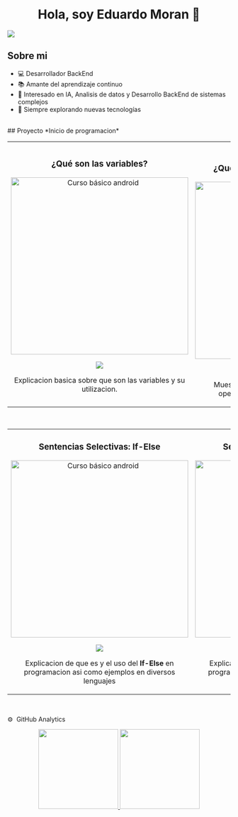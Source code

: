 <div align="center">
<h1 align="center">Hola, soy Eduardo Moran 👋</h1>
</div>
<img src="https://i.imgur.com/B4tj1Yt.png">

## Sobre mi
- 💻 Desarrollador BackEnd
- 📚 Amante del aprendizaje continuo
- 🧠 Interesado en IA, Analisis de datos y Desarrollo BackEnd de sistemas complejos
- 🚀 Siempre explorando nuevas tecnologías
<br>
## Proyecto *Inicio de programacion*
<table>
<tr>
<td width="50%">
<h3 align="center">¿Qué son las variables?</h3>
<div align="center">
<a href="https://github.com/ArisGuimera/Android-Expert" target="_blank"><img src="https://i.imgur.com/Jji0CIE.jpg" width="400" alt="Curso básico android"></a>
<p>
<a href="https://www.tiktok.com/@taradeitor123/video/7352388367574748422" target="_blank">
<img src="https://img.shields.io/badge/-TikTok-green?style=for-the-badge&color=fbfc40">
</a>
</p>
<p>Explicacion basica sobre que son las variables y su utilizacion.</p>
</div>
                                                                                      
</td>

<td width="50%">
               <br>
<h3 align="center">¿Qué son las Operadores Logicos?</h3>
<div align="center">
<a href="https://github.com/ArisGuimera/Android-Expert" target="_blank"><img src="https://i.imgur.com/Jji0CIE.jpg" width="400" alt="Curso básico android"></a>
<p>
<a href="https://www.tiktok.com/@taradeitor123/video/7352388367574748422" target="_blank">
<img src="https://img.shields.io/badge/-TikTok-green?style=for-the-badge&color=3fFD7f">
</a>
</p>
<p>Muestra de que son y como se utilizan los operadores logicos en la programacion</p>
</div>                                                             
</table>                                                                                 
</div>
<br>

<table>
<tr>
<td width="50%">
<h3 align="center">Sentencias Selectivas: If-Else</h3>
<div align="center">
<a href="https://github.com/ArisGuimera/Android-Expert" target="_blank"><img src="https://i.imgur.com/Jji0CIE.jpg" width="400" alt="Curso básico android"></a>
<p>
<a href="https://www.tiktok.com/@taradeitor123/video/7352388367574748422" target="_blank">
<img src="https://img.shields.io/badge/-TikTok-green?style=for-the-badge&color=fbfc40">
</a>
</p>
<p>Explicacion de que es y el uso del <strong>If-Else</strong> en programacion asi como ejemplos en diversos lenguajes</p>
</div>
                                                                                      
</td>       

<td width="50%">
<h3 align="center">Sentencias Selectivas: Switch</h3>
<div align="center">
<a href="https://github.com/ArisGuimera/Android-Expert" target="_blank"><img src="https://i.imgur.com/Jji0CIE.jpg" width="400" alt="Curso básico android"></a>
<p>
<a href="https://www.tiktok.com/@taradeitor123/video/7352388367574748422" target="_blank">
<img src="https://img.shields.io/badge/-TikTok-green?style=for-the-badge&color=ff00f4">
</a>
</p>
<p>Explicacion de que es y el uso del <strong>Switch</strong> en programacion asi como ejemplos en diversos lenguajes</p>
</div>
                                                                                      
</td>  
</table>                                                                                 
</div>
<br>

⚙️  GitHub Analytics
<p align="center">
<a href="https://github.com/Incog89">
  <img height="180em" src="https://github-readme-stats-eight-theta.vercel.app/api?username=Incog89&show_icons=true&theme=algolia&include_all_commits=true&count_private=true"/>
  <img height="180em" src="https://github-readme-stats-eight-theta.vercel.app/api/top-langs/?username=Incog89&layout=compact&langs_count=8&theme=algolia"/>
</a>
</p>
